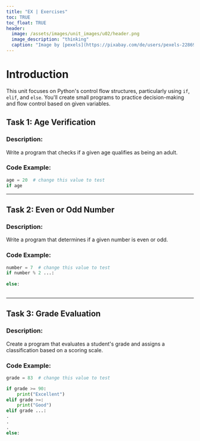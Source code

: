 ```yaml
---
title: "EX | Exercises"
toc: TRUE
toc_float: TRUE
header:
  image: /assets/images/unit_images/u02/header.png
  image_description: "thinking"
  caption: "Image by [pexels](https://pixabay.com/de/users/pexels-2286921/?utm_source=link-attribution&utm_medium=referral&utm_campaign=image&utm_content=1559046) [from pixabay](https://pixabay.com/de/?utm_source=link-attribution&utm_medium=referral&utm_campaign=image&utm_content=1559046)"
---
```


# Introduction

This unit focuses on Python's control flow structures, particularly using `if`, `elif`, and `else`. You'll create small programs to practice decision-making and flow control based on given variables.

## Task 1: Age Verification

### Description:
Write a program that checks if a given age qualifies as being an adult.

### Code Example:
```python
age = 20  # change this value to test
if age 
```

---

## Task 2: Even or Odd Number

### Description:
Write a program that determines if a given number is even or odd.

### Code Example:
```python
number = 7  # change this value to test
if number % 2 ...:
    
else:
    
```

---

## Task 3: Grade Evaluation

### Description:
Create a program that evaluates a student's grade and assigns a classification based on a scoring scale.

### Code Example:
```python
grade = 83  # change this value to test

if grade >= 90:
    print("Excellent")
elif grade >=:
    print("Good")
elif grade ...:
.
.
.
else:
    
```

